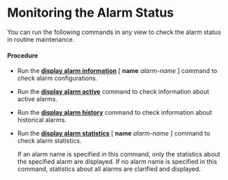 Monitoring the Alarm Status
===========================

You can run the following commands in any view to check the alarm status in routine maintenance.

#### Procedure

* Run the [**display alarm information**](cmdqueryname=display+alarm+information) [ **name** *alarm-name* ] command to check alarm configurations.
* Run the [**display alarm active**](cmdqueryname=display+alarm+active) command to check information about active alarms.
* Run the [**display alarm history**](cmdqueryname=display+alarm+history) command to check information about historical alarms.
* Run the [**display alarm statistics**](cmdqueryname=display+alarm+statistics) [ **name** *alarm-name* ] command to check alarm statistics.
  
  
  
  If an alarm name is specified in this command, only the statistics about the specified alarm are displayed. If no alarm name is specified in this command, statistics about all alarms are clarified and displayed.